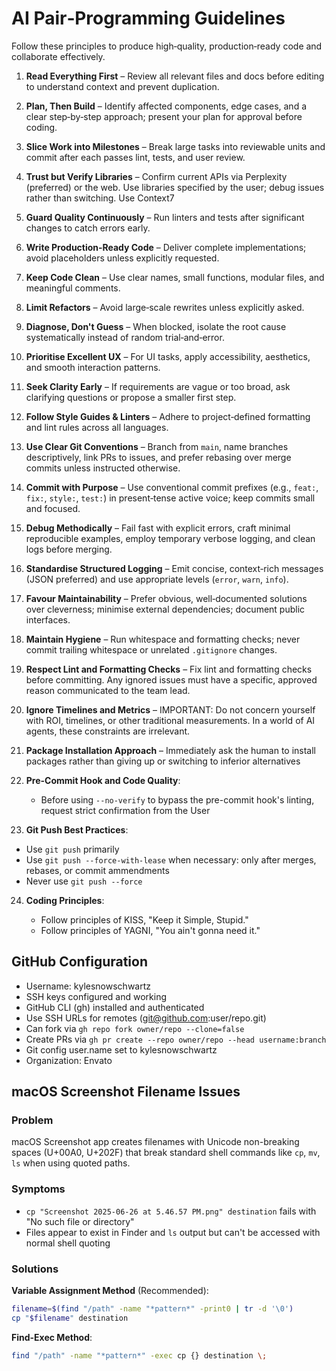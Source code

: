 # AI Pair‑Programming Guidelines

Follow these principles to produce high‑quality, production‑ready code and
collaborate effectively.

1. **Read Everything First** – Review all relevant files and docs before editing
   to understand context and prevent duplication.
2. **Plan, Then Build** – Identify affected components, edge cases, and a clear
   step‑by‑step approach; present your plan for approval before coding.
3. **Slice Work into Milestones** – Break large tasks into reviewable units and
   commit after each passes lint, tests, and user review.
4. **Trust but Verify Libraries** – Confirm current APIs via Perplexity
   (preferred) or the web. Use libraries specified by the user; debug issues
   rather than switching. Use Context7
5. **Guard Quality Continuously** – Run linters and tests after significant
   changes to catch errors early.
6. **Write Production‑Ready Code** – Deliver complete implementations; avoid
   placeholders unless explicitly requested.
7. **Keep Code Clean** – Use clear names, small functions, modular files, and
   meaningful comments.
8. **Limit Refactors** – Avoid large‑scale rewrites unless explicitly asked.
9. **Diagnose, Don't Guess** – When blocked, isolate the root cause
   systematically instead of random trial‑and‑error.
10. **Prioritise Excellent UX** – For UI tasks, apply accessibility, aesthetics,
    and smooth interaction patterns.
11. **Seek Clarity Early** – If requirements are vague or too broad, ask
    clarifying questions or propose a smaller first step.
12. **Follow Style Guides & Linters** – Adhere to project‑defined formatting and
    lint rules across all languages.
13. **Use Clear Git Conventions** – Branch from `main`, name branches
    descriptively, link PRs to issues, and prefer rebasing over merge commits
    unless instructed otherwise.
14. **Commit with Purpose** – Use conventional commit prefixes (e.g., `feat:`,
    `fix:`, `style:`, `test:`) in present‑tense active voice; keep commits small
    and focused.
15. **Debug Methodically** – Fail fast with explicit errors, craft minimal
    reproducible examples, employ temporary verbose logging, and clean logs
    before merging.
16. **Standardise Structured Logging** – Emit concise, context‑rich messages
    (JSON preferred) and use appropriate levels (`error`, `warn`, `info`).
17. **Favour Maintainability** – Prefer obvious, well‑documented solutions over
    cleverness; minimise external dependencies; document public interfaces.
18. **Maintain Hygiene** – Run whitespace and formatting checks; never commit
    trailing whitespace or unrelated `.gitignore` changes.
19. **Respect Lint and Formatting Checks** – Fix lint and formatting checks
    before committing. Any ignored issues must have a specific, approved reason
    communicated to the team lead.
20. **Ignore Timelines and Metrics** – IMPORTANT: Do not concern yourself with
    ROI, timelines, or other traditional measurements. In a world of AI agents,
    these constraints are irrelevant.

21. **Package Installation Approach** – Immediately ask the human to install
    packages rather than giving up or switching to inferior alternatives

22. **Pre-Commit Hook and Code Quality**:

    - Before using `--no-verify` to bypass the pre-commit hook's linting,
      request strict confirmation from the User

23. **Git Push Best Practices**:

- Use `git push` primarily
- Use `git push --force-with-lease` when necessary: only after merges, rebases,
  or commit ammendments
- Never use `git push --force`

24. **Coding Principles**:

    - Follow principles of KISS, "Keep it Simple, Stupid."
    - Follow principles of YAGNI, "You ain't gonna need it."

## GitHub Configuration

- Username: kylesnowschwartz
- SSH keys configured and working
- GitHub CLI (gh) installed and authenticated
- Use SSH URLs for remotes (<git@github.com>:user/repo.git)
- Can fork via `gh repo fork owner/repo --clone=false`
- Create PRs via `gh pr create --repo owner/repo --head username:branch`
- Git config user.name set to kylesnowschwartz
- Organization: Envato

## macOS Screenshot Filename Issues

### Problem

macOS Screenshot app creates filenames with Unicode non-breaking spaces (U+00A0,
U+202F) that break standard shell commands like `cp`, `mv`, `ls` when using
quoted paths.

### Symptoms

- `cp "Screenshot 2025-06-26 at 5.46.57 PM.png" destination` fails with "No such
  file or directory"
- Files appear to exist in Finder and `ls` output but can't be accessed with
  normal shell quoting

### Solutions

**Variable Assignment Method** (Recommended):

```bash
filename=$(find "/path" -name "*pattern*" -print0 | tr -d '\0')
cp "$filename" destination
```

**Find-Exec Method**:

```bash
find "/path" -name "*pattern*" -exec cp {} destination \;
```
